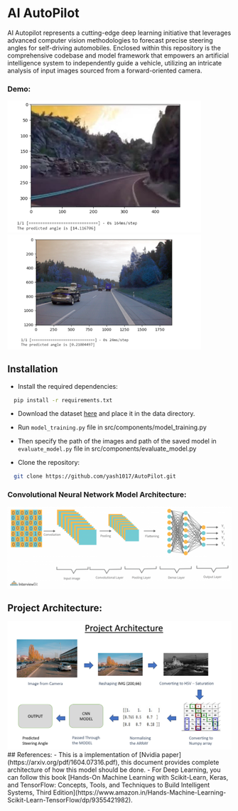 # AI AutoPilot

AI Autopilot represents a cutting-edge deep learning initiative that leverages advanced computer vision methodologies to forecast precise steering angles for self-driving automobiles. Enclosed within this repository is the comprehensive codebase and model framework that empowers an artificial intelligence system to independently guide a vehicle, utilizing an intricate analysis of input images sourced from a forward-oriented camera.
### Demo:
<img width="436" alt="Screenshot 2023-07-24 225732" src="https://github.com/yash1017/Auto_Pilot/blob/55f2b4aa120ef1486f57743cf51769c7aeccd05b/Demo/Screenshot%202023-07-24%20225901.png">

<img width="436" alt="Screenshot 2023-07-24 225901" src="https://github.com/yash1017/Auto_Pilot/blob/55f2b4aa120ef1486f57743cf51769c7aeccd05b/Demo/Screenshot%202023-07-24%20231035.png"> 

## Installation
- Install the required dependencies:
```bash
  pip install -r requirements.txt
```
- Download the dataset [here](https://www.kaggle.com/datasets/roydatascience/training-car/download?datasetVersionNumber=1) and place it in the data directory.
- Run `model_training.py` file in src/components/model_training.py
- Then specify the path of the images and path of the saved model in `evaluate_model.py` file in src/components/evaluate_model.py

- Clone the repository:

```bash
  git clone https://github.com/yash1017/AutoPilot.git
```



### Convolutional Neural Network Model Architecture:
<img width="557" alt="image" src="https://github.com/yash1017/Auto_Pilot/blob/25353b76787237c75d3d79a653e87ec28cfbfa3e/real_world_img_testing/cnn_arch.png">

## Project Architecture:
<img width="768" alt="Project Architectur" src="https://github.com/yash1017/Auto_Pilot/blob/e11278b1c31d99af377e00d106d00eb4426574f8/Demo/Final_ap_arch.png">
## References:
- This is a implementation of [Nvidia paper](https://arxiv.org/pdf/1604.07316.pdf), this document provides complete architecture of how this model should be done.
- For Deep Learning, you can follow this book [Hands-On Machine Learning with Scikit-Learn, Keras, and TensorFlow: Concepts, Tools, and Techniques to Build Intelligent Systems, Third Edition](https://www.amazon.in/Hands-Machine-Learning-Scikit-Learn-TensorFlow/dp/9355421982).
